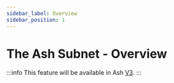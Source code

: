 ```yaml
---
sidebar_label: Overview
sidebar_position: 1
---
```


# The Ash Subnet - Overview

:::info
This feature will be available in Ash [V3](../roadmap).
:::
